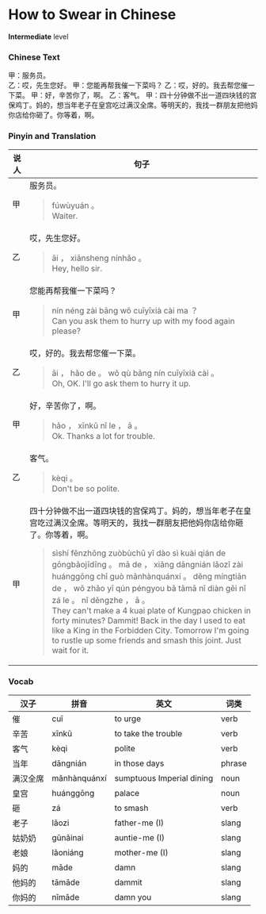 # How to Swear in Chinese
**Intermediate** level
### Chinese Text
甲：服务员。<br />乙：哎，先生您好。
甲：您能再帮我催一下菜吗？
乙：哎，好的。我去帮您催一下菜。
甲：好，辛苦你了，啊。
乙：客气。
甲：四十分钟做不出一道四块钱的宫保鸡丁。妈的，想当年老子在皇宫吃过满汉全席。等明天的，我找一群朋友把他妈你店给你砸了。你等着，啊。

### Pinyin and Translation
|说人|句子|
|----|----|
|甲|服务员。<blockquote>fúwùyuán 。<br />Waiter.</blockquote>|
|乙|哎，先生您好。<blockquote>āi ， xiānsheng nínhǎo 。<br />Hey, hello sir.</blockquote>|
|甲|您能再帮我催一下菜吗？<blockquote>nín néng zài bāng wǒ cuīyīxià cài ma ？<br />Can you ask them to hurry up with my food again please?</blockquote>|
|乙|哎，好的。我去帮您催一下菜。<blockquote>āi ， hǎo de 。 wǒ qù bāng nín cuīyīxià cài 。<br />Oh, OK. I'll go ask them to hurry it up.</blockquote>|
|甲|好，辛苦你了，啊。<blockquote>hǎo ， xīnkǔ nǐ le ， ā 。<br />Ok. Thanks a lot for trouble.</blockquote>|
|乙|客气。<blockquote>kèqi 。<br />Don't be so polite.</blockquote>|
|甲|四十分钟做不出一道四块钱的宫保鸡丁。妈的，想当年老子在皇宫吃过满汉全席。等明天的，我找一群朋友把他妈你店给你砸了。你等着，啊。<blockquote>sìshí fēnzhōng zuòbùchū yī dào sì kuài qián de gōngbǎojīdīng 。 mā de ， xiǎng dāngnián lǎozǐ zài huánggōng chī guò mǎnhànquánxí 。 děng míngtiān de ， wǒ zhǎo yī qún péngyou bǎ tāmā nǐ diàn gěi nǐ zá le 。 nǐ děngzhe ， ā 。<br />They can't make a 4 kuai plate of Kungpao chicken in forty minutes? Dammit! Back in the day I used to eat like a King in the Forbidden City. Tomorrow I'm going to rustle up some friends and smash this joint. Just wait for it.</blockquote>|
### Vocab
|汉子|拼音|英文|词类|
|----|----|----|----|
|催|cuī|to urge|verb|
|辛苦|xīnkǔ|to take the trouble|verb|
|客气|kèqi|polite|verb|
|当年|dāngnián|in those days|phrase|
|满汉全席|mǎnhànquánxí|sumptuous Imperial dining|noun|
|皇宫|huánggōng|palace|noun|
|砸|zá|to smash|verb|
|老子|lǎozi|father-me (I)|slang|
|姑奶奶|gūnǎinai|auntie-me (I)|slang|
|老娘|lǎoniáng|mother-me (I)|slang|
|妈的|māde|damn|slang|
|他妈的|tāmāde|dammit|slang|
|你妈的|nǐmāde|damn you|slang|
